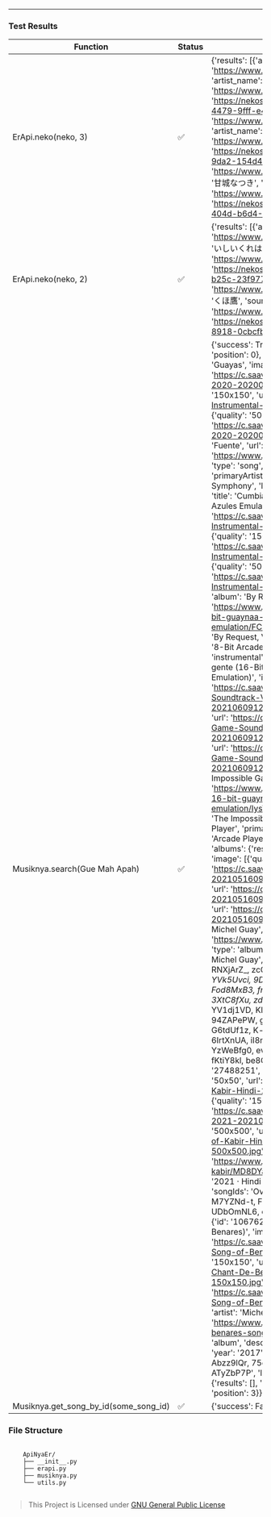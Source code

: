 

---

### Test Results

| Function | Status | Result |
|---|---|---|
| ErApi.neko(neko, 3) | ✅ | {'results': [{'artist_href': 'https://www.pixiv.net/en/users/16899652', 'artist_name': 'sosoru', 'source_url': 'https://www.pixiv.net/en/artworks/93351441', 'url': 'https://nekos.best/api/v2/neko/bbc735b5-5246-4479-9fff-e427a1d573bf.png'}, {'artist_href': 'https://www.pixiv.net/en/users/65617238', 'artist_name': 'izure', 'source_url': 'https://www.pixiv.net/en/artworks/94798562', 'url': 'https://nekos.best/api/v2/neko/1adcdd41-d2be-436a-9da2-154d40f93f81.png'}, {'artist_href': 'https://www.pixiv.net/en/users/3036679', 'artist_name': '甘城なつき', 'source_url': 'https://www.pixiv.net/en/artworks/79711149', 'url': 'https://nekos.best/api/v2/neko/65317a1a-7e78-404d-b6d4-8f3bc522a455.png'}]} |
| ErApi.neko(neko, 2) | ✅ | {'results': [{'artist_href': 'https://www.pixiv.net/en/users/543247', 'artist_name': 'いしいくれは', 'source_url': 'https://www.pixiv.net/en/artworks/84581611', 'url': 'https://nekos.best/api/v2/neko/c3feb7ff-babc-4908-b25c-23f977c4f62f.png'}, {'artist_href': 'https://www.pixiv.net/en/users/1565737', 'artist_name': 'くほ鷹', 'source_url': 'https://www.pixiv.net/en/artworks/71462221', 'url': 'https://nekos.best/api/v2/neko/2ac53514-f4e7-4dae-8918-0cbcfb101879.png'}]} |
| Musiknya.search(Gue Mah Apah) | ✅ | {'success': True, 'data': {'topQuery': {'results': [], 'position': 0}, 'songs': {'results': [{'id': 'HYX9n-s9', 'title': 'Guayas', 'image': [{'quality': '50x50', 'url': 'https://c.saavncdn.com/990/Fuente-Instrumental-2020-20200113194600-50x50.jpg'}, {'quality': '150x150', 'url': 'https://c.saavncdn.com/990/Fuente-Instrumental-2020-20200113194600-150x150.jpg'}, {'quality': '500x500', 'url': 'https://c.saavncdn.com/990/Fuente-Instrumental-2020-20200113194600-500x500.jpg'}], 'album': 'Fuente', 'url': 'https://www.jiosaavn.com/song/guayas/ODEzCBodRAo', 'type': 'song', 'description': 'Fuente · Little Symphony', 'primaryArtists': 'Little Symphony', 'singers': 'Little Symphony', 'language': 'instrumental'}, {'id': 'dDJvFTKY', 'title': 'Cumbia a la gente (8-Bit Guaynaa &amp; Los Ángeles Azules Emulation)', 'image': [{'quality': '50x50', 'url': 'https://c.saavncdn.com/154/By-Request-Vol-134-Instrumental-2021-20210601070444-50x50.jpg'}, {'quality': '150x150', 'url': 'https://c.saavncdn.com/154/By-Request-Vol-134-Instrumental-2021-20210601070444-150x150.jpg'}, {'quality': '500x500', 'url': 'https://c.saavncdn.com/154/By-Request-Vol-134-Instrumental-2021-20210601070444-500x500.jpg'}], 'album': 'By Request, Vol. 134', 'url': 'https://www.jiosaavn.com/song/cumbia-a-la-gente-8-bit-guaynaa-los-angeles-azules-emulation/FCwhRzJkfGo', 'type': 'song', 'description': 'By Request, Vol. 134 · 8-Bit Arcade', 'primaryArtists': '8-Bit Arcade', 'singers': '8-Bit Arcade', 'language': 'instrumental'}, {'id': 'SCxoX64m', 'title': 'Cumbia a la gente (16-Bit Guaynaa &amp; Los Ángeles Azules Emulation)', 'image': [{'quality': '50x50', 'url': 'https://c.saavncdn.com/519/The-Impossible-Game-Soundtrack-Vol-63-Instrumental-2021-20210609120348-50x50.jpg'}, {'quality': '150x150', 'url': 'https://c.saavncdn.com/519/The-Impossible-Game-Soundtrack-Vol-63-Instrumental-2021-20210609120348-150x150.jpg'}, {'quality': '500x500', 'url': 'https://c.saavncdn.com/519/The-Impossible-Game-Soundtrack-Vol-63-Instrumental-2021-20210609120348-500x500.jpg'}], 'album': 'The Impossible Game Soundtrack, Vol. 63', 'url': 'https://www.jiosaavn.com/song/cumbia-a-la-gente-16-bit-guaynaa-los-angeles-azules-emulation/IysTXiwGA14', 'type': 'song', 'description': 'The Impossible Game Soundtrack, Vol. 63 · Arcade Player', 'primaryArtists': 'Arcade Player', 'singers': 'Arcade Player', 'language': 'instrumental'}], 'position': 1}, 'albums': {'results': [{'id': '27320272', 'title': 'India', 'image': [{'quality': '50x50', 'url': 'https://c.saavncdn.com/268/India-Hindi-2020-20210516093740-50x50.jpg'}, {'quality': '150x150', 'url': 'https://c.saavncdn.com/268/India-Hindi-2020-20210516093740-150x150.jpg'}, {'quality': '500x500', 'url': 'https://c.saavncdn.com/268/India-Hindi-2020-20210516093740-500x500.jpg'}], 'artist': 'Abaji, Michel Guay', 'url': 'https://www.jiosaavn.com/album/india/2qEUIoNmQxA_', 'type': 'album', 'description': '2020 · Hindi Album · Abaji, Michel Guay', 'year': '2020', 'songIds': 'yIpVw8RX, RNXjArZ_, zcGzjF9y, ba0EHTbj, xlbwHZqv, _Dxshlp5, YVk5Uvci, 9DorDJNs, 30e2mQQI, 4f3qjXFt, 1xQ4vWb3, Fod8MxB3, fnKLmQP6, Ra7ih_Vg, DORvwdHi, YjYcg8D9, 3XtC8fXu, zdL82BXp, 9tJisPP_, Y4i7qLpD, OV1-rj5L, YV1dj1VD, KlEPJB5s, EZOyrTBn, 9EEenxlO, j70BJ8I6, 94ZAPePW, gBqSOeYG, KQWsCfad, m63ja8IW, G6tdUf1z, K-pUcQMA, _M9_ucnF, fEskQxx_, igCyHdjz, 6IrtXnUA, iI8m8zIS, zwkaVy8c, vjivSI2N, 7RFhkAI1, YzWeBfg0, evr7hUBM, 6CeN7y7H, dovortYq, pKV1P2ta, fKtiY8kl, be8CcRnu', 'language': 'hindi'}, {'id': '27488251', 'title': 'Songs of Kabir', 'image': [{'quality': '50x50', 'url': 'https://c.saavncdn.com/722/Songs-of-Kabir-Hindi-2021-20210528043735-50x50.jpg'}, {'quality': '150x150', 'url': 'https://c.saavncdn.com/722/Songs-of-Kabir-Hindi-2021-20210528043735-150x150.jpg'}, {'quality': '500x500', 'url': 'https://c.saavncdn.com/722/Songs-of-Kabir-Hindi-2021-20210528043735-500x500.jpg'}], 'artist': 'Michel Guay', 'url': 'https://www.jiosaavn.com/album/songs-of-kabir/MD8DYa2zqdc_', 'type': 'album', 'description': '2021 · Hindi Album · Michel Guay', 'year': '2021', 'songIds': 'OvXviNqR, ECQJu2Q7, OJozqgje, 5HIg5m0g, M7YZNd-t, F-T58gjz, WJPhWd4S, yjF3XMZs, UDbOmNL6, c1dZvymp, nNuzrBpv', 'language': 'hindi'}, {'id': '10676233', 'title': 'Le Chant De Benares (Song of Benares)', 'image': [{'quality': '50x50', 'url': 'https://c.saavncdn.com/266/Le-Chant-De-Benares-Song-of-Benares--Hindi-2017-50x50.jpg'}, {'quality': '150x150', 'url': 'https://c.saavncdn.com/266/Le-Chant-De-Benares-Song-of-Benares--Hindi-2017-150x150.jpg'}, {'quality': '500x500', 'url': 'https://c.saavncdn.com/266/Le-Chant-De-Benares-Song-of-Benares--Hindi-2017-500x500.jpg'}], 'artist': 'Michel Guay', 'url': 'https://www.jiosaavn.com/album/le-chant-de-benares-song-of-benares/8CCmA1weAXA_', 'type': 'album', 'description': '2017 · Hindi Album · Michel Guay', 'year': '2017', 'songIds': 'LM4_LRHl, nOEeTtgL, Abzz9lQr, 75ehbFu5, Tt_OudBv, sfxoQEGd, CW8pvZHm, ATyZbP7P', 'language': 'hindi'}], 'position': 2}, 'artists': {'results': [], 'position': 4}, 'playlists': {'results': [], 'position': 3}}} |
| Musiknya.get_song_by_id(some_song_id) | ✅ | {'success': False, 'message': 'song not found'} |

### File Structure

```

    ApiNyaEr/
    ├── __init__.py
    ├── erapi.py
    ├── musiknya.py
    └── utils.py
    
```


> This Project is Licensed under [GNU General Public License](https://github.com/ErRickow/ApiNyaEr/blob/Er/LICENSE)